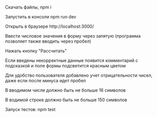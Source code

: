 
Скачать файлы, npm i

Запустить в консоли npm run dev

Открыть в браузере  http://localhost:3000/

Ввести числовое значения в форму через запятую (программа позволяет также вводить через пробел)

Нажать кнопку "Рассчитать"

Если введены некорректные данные появится комментарий с подсказкой и поле формы подсветится красным цветом

Для удобство пользователя добавлено учет отрицательности чисел, даже если после минуса идет пробел

В вводимом числе должно быть не больше 16 символов

В водимой строке должно быть не больше 150 символов

Запуск тестов: npm test
